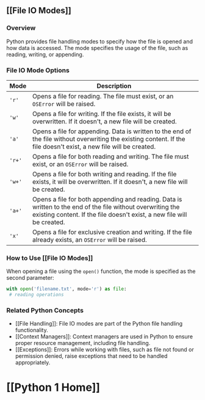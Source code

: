 ## [[File IO Modes]]

### Overview
Python provides file handling modes to specify how the file is opened and how data is accessed. The mode specifies the usage of the file, such as reading, writing, or appending.

### File IO Mode Options
| Mode | Description |
|---|---|
| `'r'` | Opens a file for reading. The file must exist, or an `OSError` will be raised. |
| `'w'` | Opens a file for writing. If the file exists, it will be overwritten. If it doesn't, a new file will be created. |
| `'a'` | Opens a file for appending. Data is written to the end of the file without overwriting the existing content. If the file doesn't exist, a new file will be created. |
| `'r+'` | Opens a file for both reading and writing. The file must exist, or an `OSError` will be raised. |
| `'w+'` | Opens a file for both writing and reading. If the file exists, it will be overwritten. If it doesn't, a new file will be created. |
| `'a+'` | Opens a file for both appending and reading. Data is written to the end of the file without overwriting the existing content. If the file doesn't exist, a new file will be created. |
| `'x'` | Opens a file for exclusive creation and writing. If the file already exists, an `OSError` will be raised. |

### How to Use [[File IO Modes]]
When opening a file using the `open()` function, the mode is specified as the second parameter:

```python
with open('filename.txt', mode='r') as file:
 # reading operations
```

### Related Python Concepts
- [[File Handling]]: File IO modes are part of the Python file handling functionality.
- [[Context Managers]]: Context managers are used in Python to ensure proper resource management, including file handling.
- [[Exceptions]]: Errors while working with files, such as file not found or permission denied, raise exceptions that need to be handled appropriately.
# [[Python 1 Home]]